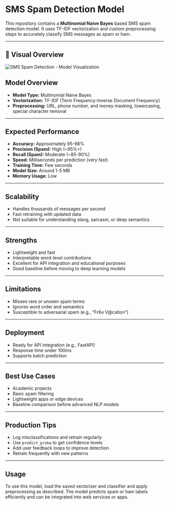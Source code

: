 # SMS Spam Detection Model

This repository contains a **Multinomial Naive Bayes** based SMS spam detection model. It uses TF-IDF vectorization and custom preprocessing steps to accurately classify SMS messages as spam or ham.

---

## 🧠 Visual Overview

![SMS Spam Detection - Model Visualization](model-visual.png)


## Model Overview

- **Model Type:** Multinomial Naive Bayes  
- **Vectorization:** TF-IDF (Term Frequency-Inverse Document Frequency)  
- **Preprocessing:** URL, phone number, and money masking, lowercasing, special character removal  

---


## Expected Performance

- **Accuracy:** Approximately 95-98%  
- **Precision (Spam):** High (~95%+)  
- **Recall (Spam):** Moderate (~85-90%)  
- **Speed:** Milliseconds per prediction (very fast)  
- **Training Time:** Few seconds  
- **Model Size:** Around 1-5 MB  
- **Memory Usage:** Low  

---

## Scalability

- Handles thousands of messages per second  
- Fast retraining with updated data  
- Not suitable for understanding slang, sarcasm, or deep semantics  

---

## Strengths

- Lightweight and fast  
- Interpretable word-level contributions  
- Excellent for API integration and educational purposes  
- Good baseline before moving to deep learning models  

---

## Limitations

- Misses rare or unseen spam terms  
- Ignores word order and semantics  
- Susceptible to adversarial spam (e.g., “Fr€e V@cation”)  

---

## Deployment

- Ready for API integration (e.g., FastAPI)  
- Response time under 100ms  
- Supports batch prediction  

---

## Best Use Cases

- Academic projects  
- Basic spam filtering  
- Lightweight apps or edge devices  
- Baseline comparison before advanced NLP models  

---

## Production Tips

- Log misclassifications and retrain regularly  
- Use `predict_proba` to get confidence levels  
- Add user feedback loops to improve detection  
- Retrain frequently with new patterns  

---

## Usage

To use this model, load the saved vectorizer and classifier and apply preprocessing as described. The model predicts spam or ham labels efficiently and can be integrated into web services or apps.

